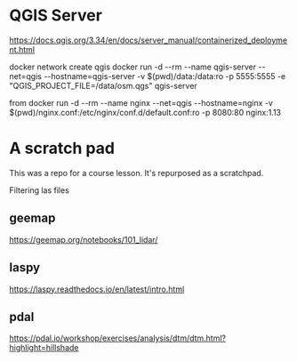 # QGIS Server

https://docs.qgis.org/3.34/en/docs/server_manual/containerized_deployment.html

docker network create qgis
docker run -d --rm --name qgis-server --net=qgis --hostname=qgis-server -v $(pwd)/data:/data:ro -p 5555:5555 -e "QGIS_PROJECT_FILE=/data/osm.qgs" qgis-server

from 
docker run -d --rm --name nginx --net=qgis --hostname=nginx -v $(pwd)/nginx.conf:/etc/nginx/conf.d/default.conf:ro -p 8080:80 nginx:1.13

# A scratch pad

This was a repo for a course lesson. It's repurposed as a scratchpad.

Filtering las files

## geemap
https://geemap.org/notebooks/101_lidar/

## laspy
https://laspy.readthedocs.io/en/latest/intro.html

## pdal
https://pdal.io/workshop/exercises/analysis/dtm/dtm.html?highlight=hillshade
